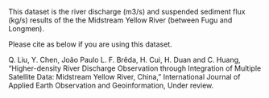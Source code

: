 This dataset is the river discharge (m3/s) and suspended sediment flux (kg/s) results of the the Midstream Yellow River (between Fugu and Longmen).

Please cite as below if you are using this dataset.

Q. Liu, Y. Chen, João Paulo L. F. Brêda, H. Cui, H. Duan and C. Huang, “Higher-density River Discharge Observation through Integration of Multiple Satellite Data: Midstream Yellow River, China,” International Journal of Applied Earth Observation and Geoinformation, Under review.
